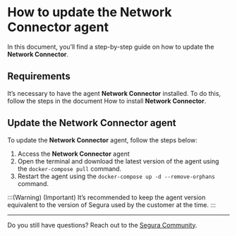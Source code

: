 # How to update the Network Connector agent


In this document, you’ll find a step-by-step guide on how to update the **Network Connector**.

## Requirements

It’s necessary to have the agent **Network Connector** installed. To do this, follow the steps in the document How to install **Network Connector**.

## Update the Network Connector agent

To update the **Network Connector** agent, follow the steps below:

1. Access the **Network Connector** agent
2. Open the terminal and download the latest version of the agent using the `docker-compose pull` command.
2. Restart the agent using the `docker-compose up -d --remove-orphans` command.

:::(Warning) (Important) It’s recommended to keep the agent version equivalent to the version of Segura used by the customer at the time. :::

---

Do you still have questions? Reach out to the [Segura Community](https://community.senhasegura.io/).